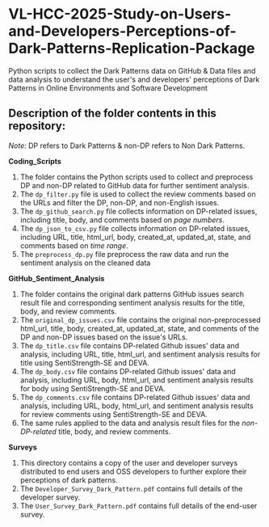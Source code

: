 # VL-HCC-2025-Study-on-Users-and-Developers-Perceptions-of-Dark-Patterns-Replication-Package

Python scripts to collect the Dark Patterns data on GitHub &amp; Data files and data analysis to understand the user's and developers' perceptions of Dark Patterns in Online Environments and Software Development

## Description of the folder contents in this repository:

*Note:* DP refers to Dark Patterns &amp; non-DP refers to Non Dark Patterns.

**Coding_Scripts**
1. The folder contains the Python scripts used to collect and preprocess DP and non-DP related to GitHub data for further sentiment analysis.
2. The ``dp_filter.py`` file is used to collect the review comments based on the URLs and filter the DP, non-DP, and non-English issues.
3. The ``dp_github_search.py`` file collects information on DP-related issues, including title, body, and comments based on *page numbers*.
4. The ``dp_json_to_csv.py`` file collects information on DP-related issues, including URL, title, html_url, body, created_at, updated_at, state, and comments based on *time range*.
5. The ``preprocess_dp.py`` file preprocess the raw data and run the sentiment analysis on the cleaned data

**GitHub_Sentiment_Analysis**
1. The folder contains the original dark patterns GitHub issues search result file and corresponding sentiment analysis results for the title, body, and review comments.
2. The ``original_dp_issues.csv`` file contains the original non-preprocessed html_url, title, body, created_at, updated_at, state, and comments of the DP and non-DP issues based on the issue's URLs.
3. The ``dp_title.csv`` file contains DP-related Github issues' data and analysis, including URL, title, html_url, and sentiment analysis results for title using SentiStrength-SE and DEVA.
4. The ``dp_body.csv`` file contains DP-related Github issues' data and analysis, including URL, body, html_url, and sentiment analysis results for body using SentiStrength-SE and DEVA.
5. The ``dp_comments.csv`` file contains DP-related Github issues' data and analysis, including URL, body, html_url, and sentiment analysis results for review comments using SentiStrength-SE and DEVA.
6. The same rules applied to the data and analysis result files for the *non-DP-related* title, body, and review comments. 

**Surveys**
1. This directory contains a copy of the user and developer surveys distributed to end users and OSS developers to further explore their perceptions of dark patterns.
2. The ``Developer_Survey_Dark_Pattern.pdf`` contains full details of the developer survey.
3. The ``User_Survey_Dark_Pattern.pdf`` contains full details of the end-user survey.
